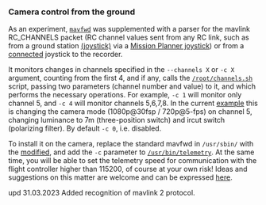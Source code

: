 ### Camera control from the ground

As an experiment, [`mavfwd`](mavfwd) was supplemented with a parser for the mavlink RC_CHANNELS packet (RC channel values ​​sent from any RC link, such as from a ground station [(joystick)](https://github.com/whoim2/arduremote) via a [Mission Planner joystick](https://ardupilot.org/copter/docs/common-joystick.html)) or from a [connected](rcjoystick.md) joystick to the recorder.

It monitors changes in channels specified in the `--channels X` or `-c X` argument, counting from the first 4, and if any, calls the [`/root/channels.sh`](gk7205v200/root) script, passing two parameters (channel number and value) to it, and which performs the necessary operations. For example, `-c 1` will monitor only channel 5, and `-c 4` will monitor channels 5,6,7,8. In the current [example](gk7205v200/root/channels.sh) this is changing the camera mode (1080p@30fsp / 720p@5-fps) on channel 5, changing luminance to 7m (three-position switch) and ircut switch (polarizing filter). By default `-c 0`, i.e. disabled.

To install it on the camera, replace the standard mavfwd in `/usr/sbin/` with the [modified](mavfwd/mavfwd), and add the `-c` parameter to [`/usr/bin/telemetry`](gk7205v200/usr/bin/telemetry#L39). At the same time, you will be able to set the telemetry speed for communication with the flight controller higher than 115200, of course at your own risk!
Ideas and suggestions on this matter are welcome and can be expressed [here](https://t.me/+BMyMoolVOpkzNWUy).

upd 31.03.2023 Added recognition of mavlink 2 protocol.
